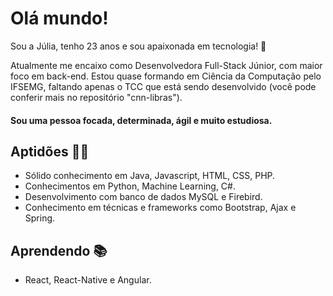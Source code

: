 # Olá mundo!

Sou a Júlia, tenho 23 anos e sou apaixonada em tecnologia! 🥰  

Atualmente me encaixo como Desenvolvedora Full-Stack Júnior, com maior foco em back-end. Estou quase formando em Ciência da Computação pelo IFSEMG, faltando apenas o TCC que está sendo desenvolvido (você pode conferir mais no repositório "cnn-libras").

#### Sou uma pessoa focada, determinada, ágil e muito estudiosa. 



## Aptidões  👩‍💻
- Sólido conhecimento em Java, Javascript, HTML, CSS, PHP.
- Conhecimentos em Python, Machine Learning, C#.
- Desenvolvimento com banco de dados MySQL e Firebird.
- Conhecimento em técnicas e frameworks como Bootstrap, Ajax e Spring.


## Aprendendo 📚
- React, React-Native e Angular.
